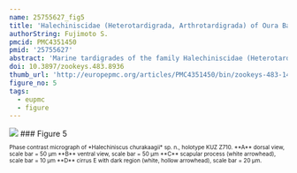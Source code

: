 ```yaml
---
name: 25755627_fig5
title: 'Halechiniscidae (Heterotardigrada, Arthrotardigrada) of Oura Bay, Okinawajima, Ryukyu Islands, with descriptions of three new species.'
authorString: Fujimoto S.
pmcid: PMC4351450
pmid: '25755627'
abstract: 'Marine tardigrades of the family Halechiniscidae (Heterotardigrada: Arthrotardigrada) are reported from Oura Bay, Okinawajima, one of the Ryukyu Islands, Japan, including Dipodarctus sp., Florarctuswunai sp. n., Halechiniscuschurakaagii sp. n., Halechiniscusyanakaagii sp. n. and Styraconyx sp. The attributes distinguishing Florarctuswunai sp. n. from its congeners is a combination of two characters, the smooth dorsal cuticle and two small projections of the caudal alae caestus. Halechiniscuschurakaagii sp. n. is differentiated from its congeners by the combination of two characters, the robust cephalic cirrophores and the scapular processes with flat oval tips, while Halechiniscusyanakaagii sp. n. can be identified by the laterally protruded arched double processes with acute tips situated dorsally at the level of leg I. A list of marine tardigrades reported from the Ryukyu Islands is provided.'
doi: 10.3897/zookeys.483.8936
thumb_url: 'http://europepmc.org/articles/PMC4351450/bin/zookeys-483-149-g005.gif'
figure_no: 5
tags:
  - eupmc
  - figure
---
```

<img src='http://europepmc.org/articles/PMC4351450/bin/zookeys-483-149-g005.jpg' style='max-height: 300px'>
### Figure 5
<p style='font-size: 10px;'>Phase contrast micrograph of *<named-content content-type="taxon-name"><named-content content-type="genus">Halechiniscus</named-content> <named-content content-type="species">churakaagii</named-content></named-content>* sp. n., holotype KUZ Z710. **A** dorsal view, scale bar = 50 μm **B** ventral view, scale bar = 50 μm **C** scapular process (white arrowhead), scale bar = 10 μm **D** cirrus E with dark region (white, hollow arrowhead), scale bar = 20 μm.</p>